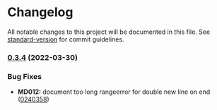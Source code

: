 # Changelog

All notable changes to this project will be documented in this file. See [standard-version](https://github.com/conventional-changelog/standard-version) for commit guidelines.

### [0.3.4](https://gitlab.com/pawelbbdrozd/eslint-plugin-markdownlint/compare/v0.3.3...v0.3.4) (2022-03-30)


### Bug Fixes

* **MD012:** document too long rangeerror for double new line on end ([0240358](https://gitlab.com/pawelbbdrozd/eslint-plugin-markdownlint/commit/02403582c318097978a7ae6b487a6d56a1f869eb))
